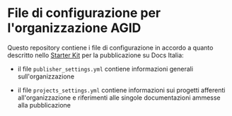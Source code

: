 # File di configurazione per l'organizzazione AGID

Questo repository contiene i file di configurazione in accordo a quanto descritto nello [Starter Kit](https://github.com/italia/docs-italia-starter-kit/tree/master/repo-configurazione) per la pubblicazione su Docs Italia:

* il file `publisher_settings.yml` contiene informazioni generali sull'organizzazione

* il file `projects_settings.yml` contiene informazioni sui progetti afferenti all'organizzazione e riferimenti alle singole documentazioni ammesse alla pubblicazione

